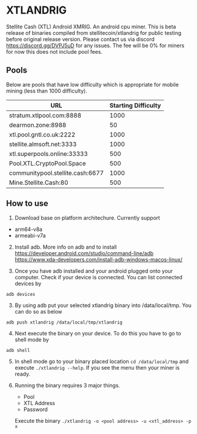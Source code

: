 # XTLANDRIG
Stellite Cash (XTL) Android XMRIG. An android cpu miner. This is beta release of binaries compiled from stellitecoin/xtlandrig for public testing before original release version. Please contact us via discord https://discord.gg/DVPJ5uD for any issues. The fee will be 0% for miners for now this does not include pool fees.

## Pools
Below are pools that have low difficulty which is appropriate for mobile mining (less than 1000 difficulty).

| URL | Starting Difficulty |
|----------------------------------|---------------------|
| stratum.xtlpool.com:8888 | 1000 |
| dearmon.zone:8988 | 50 |
| xtl.pool.gntl.co.uk:2222 | 1000 |
| stellite.almsoft.net:3333 | 1000 |
| xtl.superpools.online:33333 | 500 |
| Pool.XTL.CryptoPool.Space | 500 |
| communitypool.stellite.cash:6677 | 1000 |
| Mine.Stellite.Cash:80 | 500 |


## How to use

1. Download base on platform architechure. Currently support
 * arm64-v8a
 * armeabi-v7a
 
 2. Install adb. More info on adb and to install
 https://developer.android.com/studio/command-line/adb
 https://www.xda-developers.com/install-adb-windows-macos-linux/
 
 3. Once you have adb installed and your android plugged onto your computer. Check if your device is connected. You can list connected devices by 
 ```
 adb devices
 ```
 
 3. By using adb put your selected xtlandrig binary into /data/local/tmp. You can do so as below
```
adb push xtlandrig /data/local/tmp/xtlandrig
```

 4. Next execute the binary on your device. To do this you have to go to shell mode by 
 ```
 adb shell
 ```
 
 5. In shell mode go to your binary placed location ```cd /data/local/tmp``` and execute ```./xtlandrig --help```. If you see the menu then your miner is ready.
 
 6. Running the binary requires 3 major things. 
    * Pool
    * XTL Address
    * Password
    
    Execute the binary ```./xtlandrig -o <pool address> -u <xtl_address> -p x```
